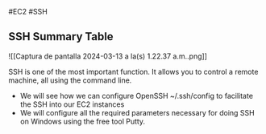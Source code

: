 #EC2 #SSH

## SSH Summary Table
![[Captura de pantalla 2024-03-13 a la(s) 1.22.37 a.m..png]]

SSH is one of the most important function. It allows you to control a remote machine, all using the command line.

- We will see how we can configure OpenSSH ~/.ssh/config to facilitate the SSH into our EC2 instances
- We will configure all the required parameters necessary for doing SSH on Windows using the free tool Putty.

